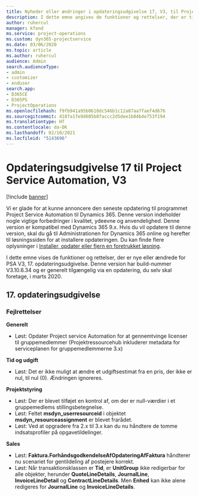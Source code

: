 ```yaml
---
title: Nyheder eller ændringer i opdateringsudgivelse 17, V3, til Project Service Automation
description: I dette emne angives de funktioner og rettelser, der er tilgængelige til Project Service Automation, opdateringsudgivelse 17, V3.
author: ruhercul
manager: kfend
ms.service: project-operations
ms.custom: dyn365-projectservice
ms.date: 03/06/2020
ms.topic: article
ms.author: ruhercul
audience: Admin
search.audienceType:
- admin
- customizer
- enduser
search.app:
- D365CE
- D365PS
- ProjectOperations
ms.openlocfilehash: f9fb941a95b0610dc546b1c12a87aa7faef4d676
ms.sourcegitcommit: 418fa1fe9d605b8faccc2d5dee1b04b4e753f194
ms.translationtype: HT
ms.contentlocale: da-DK
ms.lasthandoff: 02/10/2021
ms.locfileid: "5143696"
---
```

# <a name="project-service-automation-update-release-17-v3"></a>Opdateringsudgivelse 17 til Project Service Automation, V3

[!include [banner](../includes/psa-now-project-operations.md)]

Vi er glade for at kunne annoncere den seneste opdatering til programmet Project Service Automation til Dynamics 365. Denne version indeholder nogle vigtige forbedringer i kvalitet, ydeevne og anvendelighed.  Denne version er kompatibel med Dynamics 365 9.x. Hvis du vil opdatere til denne version, skal du gå til Administrationen for Dynamics 365 online og herefter til løsningssiden for at installere opdateringen. Du kan finde flere oplysninger i [Installer, opdater eller fjern en foretrukket løsning](https://docs.microsoft.com/power-platform/admin/install-remove-preferred-solution).

I dette emne vises de funktioner og rettelser, der er nye eller ændrede for PSA V3, 17. opdateringsudgivelse. Denne version har build-nummer V3.10.6.34 og er generelt tilgængelig via en opdatering, du selv skal foretage, i marts 2020.


## <a name="update-release-17"></a>17. opdateringsudgivelse

### <a name="bug-fixes"></a>Fejlrettelser

**Generelt**

- Løst: Opdater Project service Automation for at gennemtvinge licenser til gruppemedlemmer (Projektressourcehub inkluderer metadata for serviceplanen for gruppemedlemmerne 3.x)
 
**Tid og udgift**

- Løst: Det er ikke muligt at ændre et udgiftsestimat fra en pris, der ikke er nul, til nul (0). Ændringen ignoreres.

**Projektstyring**

- Løst: Der er blevet tilføjet en kontrol af, om der er null-værdier i et gruppemedlems stillingsbetegnelse.
- Løst: Feltet **msdyn_userresourceid** i objektet **msdyn_resourceassignment** er blevet frarådet.
- Løst: Ved at opgradere fra 2.x til 3.x kan du nu håndtere de tomme indsatsprofiler på opgavetildelinger.

**Sales**

- Løst: **Faktura.ForhåndsgodkendelseAfOpdateringAfFaktura** håndterer nu scenariet for gentildeling af postejere korrekt.
- Løst: Når transaktionsklassen er **Tid**, er **UnitGroup** ikke redigerbar for alle objekter, herunder **QuoteLineDetails**, **JournalLine**, **InvoiceLineDetail** og **ContractLineDetails**. Men **Enhed** kan ikke alene redigeres for **JournalLine** og **InvoiceLineDetails**.



